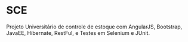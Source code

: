 # SCE
Projeto Universitário de controle de estoque com AngularJS, Bootstrap, JavaEE, Hibernate, RestFul, e Testes em Selenium e JUnit.
